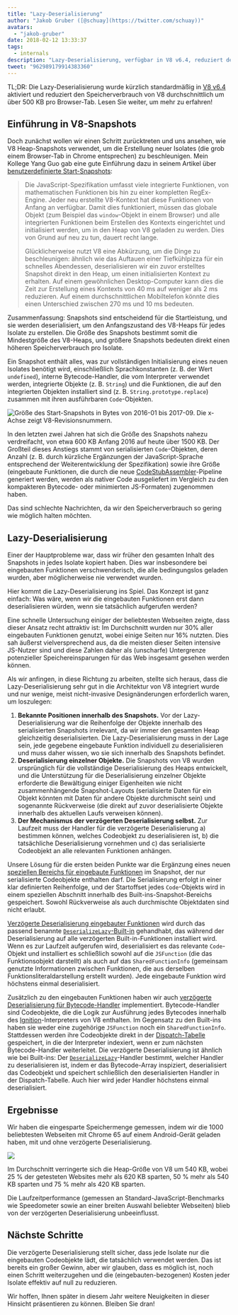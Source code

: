 ```yaml
---
title: "Lazy-Deserialisierung"
author: "Jakob Gruber ([@schuay](https://twitter.com/schuay))"
avatars:
  - "jakob-gruber"
date: 2018-02-12 13:33:37
tags:
  - internals
description: "Lazy-Deserialisierung, verfügbar in V8 v6.4, reduziert den Speicherverbrauch von V8 durchschnittlich um über 500 KB pro Browser-Tab."
tweet: "962989179914383360"
---
```

TL;DR: Die Lazy-Deserialisierung wurde kürzlich standardmäßig in [V8 v6.4](/blog/v8-release-64) aktiviert und reduziert den Speicherverbrauch von V8 durchschnittlich um über 500 KB pro Browser-Tab. Lesen Sie weiter, um mehr zu erfahren!

## Einführung in V8-Snapshots

Doch zunächst wollen wir einen Schritt zurücktreten und uns ansehen, wie V8 Heap-Snapshots verwendet, um die Erstellung neuer Isolates (die grob einem Browser-Tab in Chrome entsprechen) zu beschleunigen. Mein Kollege Yang Guo gab eine gute Einführung dazu in seinem Artikel über [benutzerdefinierte Start-Snapshots](/blog/custom-startup-snapshots):

<!--truncate-->
> Die JavaScript-Spezifikation umfasst viele integrierte Funktionen, von mathematischen Funktionen bis hin zu einer kompletten RegEx-Engine. Jeder neu erstellte V8-Kontext hat diese Funktionen von Anfang an verfügbar. Damit dies funktioniert, müssen das globale Objekt (zum Beispiel das `window`-Objekt in einem Browser) und alle integrierten Funktionen beim Erstellen des Kontexts eingerichtet und initialisiert werden, um in den Heap von V8 geladen zu werden. Dies von Grund auf neu zu tun, dauert recht lange.
>
> Glücklicherweise nutzt V8 eine Abkürzung, um die Dinge zu beschleunigen: ähnlich wie das Auftauen einer Tiefkühlpizza für ein schnelles Abendessen, deserialisieren wir ein zuvor erstelltes Snapshot direkt in den Heap, um einen initialisierten Kontext zu erhalten. Auf einem gewöhnlichen Desktop-Computer kann dies die Zeit zur Erstellung eines Kontexts von 40 ms auf weniger als 2 ms reduzieren. Auf einem durchschnittlichen Mobiltelefon könnte dies einen Unterschied zwischen 270 ms und 10 ms bedeuten.

Zusammenfassung: Snapshots sind entscheidend für die Startleistung, und sie werden deserialisiert, um den Anfangszustand des V8-Heaps für jedes Isolate zu erstellen. Die Größe des Snapshots bestimmt somit die Mindestgröße des V8-Heaps, und größere Snapshots bedeuten direkt einen höheren Speicherverbrauch pro Isolate.

Ein Snapshot enthält alles, was zur vollständigen Initialisierung eines neuen Isolates benötigt wird, einschließlich Sprachkonstanten (z. B. der Wert `undefined`), interne Bytecode-Handler, die vom Interpreter verwendet werden, integrierte Objekte (z. B. `String`) und die Funktionen, die auf den integrierten Objekten installiert sind (z. B. `String.prototype.replace`) zusammen mit ihren ausführbaren `Code`-Objekten.

![Größe des Start-Snapshots in Bytes von 2016-01 bis 2017-09. Die x-Achse zeigt V8-Revisionsnummern.](/_img/lazy-deserialization/startup-snapshot-size.png)

In den letzten zwei Jahren hat sich die Größe des Snapshots nahezu verdreifacht, von etwa 600 KB Anfang 2016 auf heute über 1500 KB. Der Großteil dieses Anstiegs stammt von serialisierten `Code`-Objekten, deren Anzahl (z. B. durch kürzliche Ergänzungen der JavaScript-Sprache entsprechend der Weiterentwicklung der Spezifikation) sowie ihre Größe (eingebaute Funktionen, die durch die neue [CodeStubAssembler](/blog/csa)-Pipeline generiert werden, werden als nativer Code ausgeliefert im Vergleich zu den kompakteren Bytecode- oder minimierten JS-Formaten) zugenommen haben.

Das sind schlechte Nachrichten, da wir den Speicherverbrauch so gering wie möglich halten möchten.

## Lazy-Deserialisierung

Einer der Hauptprobleme war, dass wir früher den gesamten Inhalt des Snapshots in jedes Isolate kopiert haben. Dies war insbesondere bei eingebauten Funktionen verschwenderisch, die alle bedingungslos geladen wurden, aber möglicherweise nie verwendet wurden.

Hier kommt die Lazy-Deserialisierung ins Spiel. Das Konzept ist ganz einfach: Was wäre, wenn wir die eingebauten Funktionen erst dann deserialisieren würden, wenn sie tatsächlich aufgerufen werden?

Eine schnelle Untersuchung einiger der beliebtesten Webseiten zeigte, dass dieser Ansatz recht attraktiv ist: Im Durchschnitt wurden nur 30% aller eingebauten Funktionen genutzt, wobei einige Seiten nur 16% nutzten. Dies sah äußerst vielversprechend aus, da die meisten dieser Seiten intensive JS-Nutzer sind und diese Zahlen daher als (unscharfe) Untergrenze potenzieller Speichereinsparungen für das Web insgesamt gesehen werden können.

Als wir anfingen, in diese Richtung zu arbeiten, stellte sich heraus, dass die Lazy-Deserialisierung sehr gut in die Architektur von V8 integriert wurde und nur wenige, meist nicht-invasive Designänderungen erforderlich waren, um loszulegen:

1. **Bekannte Positionen innerhalb des Snapshots.** Vor der Lazy-Deserialisierung war die Reihenfolge der Objekte innerhalb des serialisierten Snapshots irrelevant, da wir immer den gesamten Heap gleichzeitig deserialisierten. Die Lazy-Deserialisierung muss in der Lage sein, jede gegebene eingebaute Funktion individuell zu deserialisieren und muss daher wissen, wo sie sich innerhalb des Snapshots befindet.
2. **Deserialisierung einzelner Objekte.** Die Snapshots von V8 wurden ursprünglich für die vollständige Deserialisierung des Heaps entwickelt, und die Unterstützung für die Deserialisierung einzelner Objekte erforderte die Bewältigung einiger Eigenheiten wie nicht zusammenhängende Snapshot-Layouts (serialisierte Daten für ein Objekt könnten mit Daten für andere Objekte durchmischt sein) und sogenannte Rückverweise (die direkt auf zuvor deserialisierte Objekte innerhalb des aktuellen Laufs verweisen können).
3. **Der Mechanismus der verzögerten Deserialisierung selbst.** Zur Laufzeit muss der Handler für die verzögerte Deserialisierung a) bestimmen können, welches Codeobjekt zu deserialisieren ist, b) die tatsächliche Deserialisierung vornehmen und c) das serialisierte Codeobjekt an alle relevanten Funktionen anhängen.

Unsere Lösung für die ersten beiden Punkte war die Ergänzung eines neuen [speziellen Bereichs für eingebaute Funktionen](https://cs.chromium.org/chromium/src/v8/src/snapshot/snapshot.h?l=55&rcl=f5b1d1d4f29b238ca2f0a13bf3a7b7067854592d) im Snapshot, der nur serialisierte Codeobjekte enthalten darf. Die Serialisierung erfolgt in einer klar definierten Reihenfolge, und der Startoffset jedes `Code`-Objekts wird in einem speziellen Abschnitt innerhalb des Built-ins-Snapshot-Bereichs gespeichert. Sowohl Rückverweise als auch durchmischte Objektdaten sind nicht erlaubt.

[Verzögerte Deserialisierung eingebauter Funktionen](https://goo.gl/dxkYDZ) wird durch das passend benannte [`DeserializeLazy`-Built-in](https://cs.chromium.org/chromium/src/v8/src/builtins/x64/builtins-x64.cc?l=1355&rcl=f5b1d1d4f29b238ca2f0a13bf3a7b7067854592d) gehandhabt, das während der Deserialisierung auf alle verzögerten Built-in-Funktionen installiert wird. Wenn es zur Laufzeit aufgerufen wird, deserialisiert es das relevante `Code`-Objekt und installiert es schließlich sowohl auf die `JSFunction` (die das Funktionsobjekt darstellt) als auch auf das `SharedFunctionInfo` (gemeinsam genutzte Informationen zwischen Funktionen, die aus derselben Funktionsliteraldarstellung erstellt wurden). Jede eingebaute Funktion wird höchstens einmal deserialisiert.

Zusätzlich zu den eingebauten Funktionen haben wir auch [verzögerte Deserialisierung für Bytecode-Handler](https://goo.gl/QxZBL2) implementiert. Bytecode-Handler sind Codeobjekte, die die Logik zur Ausführung jedes Bytecodes innerhalb des [Ignition](/blog/ignition-interpreter)-Interpreters von V8 enthalten. Im Gegensatz zu den Built-ins haben sie weder eine zugehörige `JSFunction` noch ein `SharedFunctionInfo`. Stattdessen werden ihre Codeobjekte direkt in der [Dispatch-Tabelle](https://cs.chromium.org/chromium/src/v8/src/interpreter/interpreter.h?l=94&rcl=f5b1d1d4f29b238ca2f0a13bf3a7b7067854592d) gespeichert, in die der Interpreter indexiert, wenn er zum nächsten Bytecode-Handler weiterleitet. Die verzögerte Deserialisierung ist ähnlich wie bei Built-ins: Der [`DeserializeLazy`](https://cs.chromium.org/chromium/src/v8/src/interpreter/interpreter-generator.cc?l=3247&rcl=f5b1d1d4f29b238ca2f0a13bf3a7b7067854592d)-Handler bestimmt, welcher Handler zu deserialisieren ist, indem er das Bytecode-Array inspiziert, deserialisiert das Codeobjekt und speichert schließlich den deserialisierten Handler in der Dispatch-Tabelle. Auch hier wird jeder Handler höchstens einmal deserialisiert.

## Ergebnisse

Wir haben die eingesparte Speichermenge gemessen, indem wir die 1000 beliebtesten Webseiten mit Chrome 65 auf einem Android-Gerät geladen haben, mit und ohne verzögerte Deserialisierung.

![](/_img/lazy-deserialization/memory-savings.png)

Im Durchschnitt verringerte sich die Heap-Größe von V8 um 540 KB, wobei 25 % der getesteten Websites mehr als 620 KB sparten, 50 % mehr als 540 KB sparten und 75 % mehr als 420 KB sparten.

Die Laufzeitperformance (gemessen an Standard-JavaScript-Benchmarks wie Speedometer sowie an einer breiten Auswahl beliebter Webseiten) blieb von der verzögerten Deserialisierung unbeeinflusst.

## Nächste Schritte

Die verzögerte Deserialisierung stellt sicher, dass jede Isolate nur die eingebauten Codeobjekte lädt, die tatsächlich verwendet werden. Das ist bereits ein großer Gewinn, aber wir glauben, dass es möglich ist, noch einen Schritt weiterzugehen und die (eingebauten-bezogenen) Kosten jeder Isolate effektiv auf null zu reduzieren.

Wir hoffen, Ihnen später in diesem Jahr weitere Neuigkeiten in dieser Hinsicht präsentieren zu können. Bleiben Sie dran!
